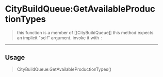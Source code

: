 # CityBuildQueue:GetAvailableProductionTypes
> this function is a member of [[CityBuildQueue]]
> this method expects an implicit "self" argument. invoke it with `:`
-----
## Usage
> CityBuildQueue:GetAvailableProductionTypes()
